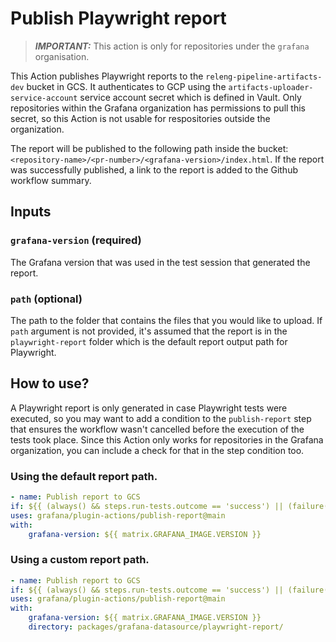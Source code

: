 # Publish Playwright report

> **_IMPORTANT:_** This action is only for repositories under the `grafana` organisation.

This Action publishes Playwright reports to the `releng-pipeline-artifacts-dev` bucket in GCS. It authenticates to GCP using the `artifacts-uploader-service-account` service account secret which is defined in Vault. Only repositories within the Grafana organization has permissions to pull this secret, so this Action is not usable for respositories outside the organization.

The report will be published to the following path inside the bucket: `<repository-name>/<pr-number>/<grafana-version>/index.html`. If the report was successfully published, a link to the report is added to the Github workflow summary.

## Inputs

### `grafana-version` (required)

The Grafana version that was used in the test session that generated the report.

### `path` (optional)

The path to the folder that contains the files that you would like to upload. If `path` argument is not provided, it's assumed that the report is in the `playwright-report` folder which is the default report output path for Playwright.

## How to use?

A Playwright report is only generated in case Playwright tests were executed, so you may want to add a condition to the `publish-report` step that ensures the workflow wasn't cancelled before the execution of the tests took place. Since this Action only works for repositories in the Grafana organization, you can include a check for that in the step condition too.

### Using the default report path.

```yml
- name: Publish report to GCS
if: ${{ (always() && steps.run-tests.outcome == 'success') || (failure() && steps.run-tests.outcome == 'failure') && github.event.organization.login == 'grafana' }}
uses: grafana/plugin-actions/publish-report@main
with:
    grafana-version: ${{ matrix.GRAFANA_IMAGE.VERSION }}
```

### Using a custom report path.

```yml
- name: Publish report to GCS
if: ${{ (always() && steps.run-tests.outcome == 'success') || (failure() && steps.run-tests.outcome == 'failure') && github.event.organization.login == 'grafana' }}
uses: grafana/plugin-actions/publish-report@main
with:
    grafana-version: ${{ matrix.GRAFANA_IMAGE.VERSION }}
    directory: packages/grafana-datasource/playwright-report/
```
